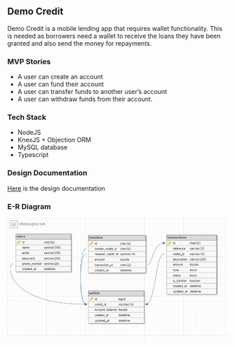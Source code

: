 ## Demo Credit
Demo Credit is a mobile lending app that requires wallet functionality. This is needed as borrowers need a wallet to receive the loans they have been granted and also send the money for repayments.

### MVP Stories
- A user can create an account
- A user can fund their account
- A user can transfer funds to another user’s account
- A user can withdraw funds from their account.

### Tech Stack
- NodeJS
- KnexJS + Objection ORM
- MySQL database
- Typescript

### Design Documentation
[Here](https://pages.github.com/) is the design documentation

### E-R Diagram
![E-R Diagram](/er-diagram.png "E-R Diagram")
